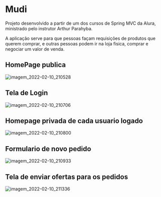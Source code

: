 # Mudi
Projeto desenvolvido a partir de um dos cursos de Spring MVC da Alura, ministrado pelo instrutor Arthur Parahyba.

A aplicação serve para que pessoas façam requisições de produtos que querem comprar, e outras pessoas podem ir na loja fisica, comprar e negociar um valor de venda.


## HomePage publica
![imagem_2022-02-10_210528](https://user-images.githubusercontent.com/54694573/153517828-8cc4a554-7ae9-4ad0-947b-aec2e6584bde.png)

## Tela de Login

![imagem_2022-02-10_210706](https://user-images.githubusercontent.com/54694573/153517941-cbef9ea0-55c8-436f-9726-bcb66e7ce7a0.png)


## Homepage privada de cada usuario logado

![imagem_2022-02-10_210800](https://user-images.githubusercontent.com/54694573/153518027-ddb1cc0e-b2c4-4d2e-83eb-e3f70026a2dd.png)

## Formulario de novo pedido

![imagem_2022-02-10_210933](https://user-images.githubusercontent.com/54694573/153518184-db9358f2-38ea-4e28-b423-42a550e49e16.png)


## Tela de enviar ofertas para os pedidos

![imagem_2022-02-10_211336](https://user-images.githubusercontent.com/54694573/153518534-f2577d82-58d3-4327-9f88-8cbfe7176e7e.png)

